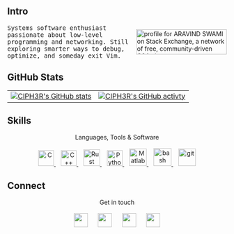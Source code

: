 ## <b> Intro </b>  

<div style="display: flex; align-items: center; justify-content: space-between;">
    <samp>
        Systems software enthusiast passionate about low-level programming and networking. Still exploring smarter ways to debug, optimize, and someday exit Vim.
    </samp>
    <a href="https://stackexchange.com/users/14259425/aravind-swami">
        <img src="https://stackexchange.com/users/flair/14259425.png" 
             width="208" height="58" 
             alt="profile for ARAVIND SWAMI on Stack Exchange, a network of free, community-driven Q&amp;A sites" 
             title="profile for ARAVIND SWAMI on Stack Exchange, a network of free, community-driven Q&amp;A sites" />
    </a>
</div>


## <b> GitHub Stats </b>
<table>
    <tr>
        <td>
            <a href="https://github.com/cipherswami">
                <img src="https://github-readme-stats.vercel.app/api?username=cipherswami&show_icons=true&hide=&count_private=true&title_color=0891b2&text_color=ffffff&icon_color=3382ed&bg_color=1e3a8a&hide_border=true&show_icons=true" alt="CIPH3R's GitHub stats" />
            </a>
        </td>
        <td>
            <a href="https://github.com/cipherswami">
                <img src="https://github-readme-streak-stats.herokuapp.com/?user=cipherswami&stroke=ffffff&background=1e3a8a&ring=0891b2&fire=0891b2&currStreakNum=ffffff&currStreakLabel=0891b2&sideNums=ffffff&sideLabels=ffffff&dates=ffffff&hide_border=true" alt="CIPH3R's GitHub activty" />
            </a>   
        </td>
    </tr>
</table>

## <b> Skills </b>
<div align="center">
  Languages, Tools & Software<br/><br/>
  <a href="https://www.c-language.org/" target="_blank" rel="noreferrer">
    <img src="https://raw.githubusercontent.com/danielcranney/readme-generator/main/public/icons/skills/c-colored.svg" width="36" height="36" alt="C" />
  </a>
  &nbsp;&nbsp;
  <a href="https://isocpp.org/std/" target="_blank" rel="noreferrer">
    <img src="https://raw.githubusercontent.com/danielcranney/readme-generator/main/public/icons/skills/cplusplus-colored.svg" width="36" height="36" alt="C++" />
  </a>
  &nbsp;&nbsp;
  <a href="https://www.rust-lang.org/" target="_blank" rel="noreferrer">
    <img src="https://raw.githubusercontent.com/danielcranney/readme-generator/main/public/icons/skills/rust-colored.svg" width="38" height="38" alt="Rust" />
  </a>
  &nbsp;&nbsp;
  <a href="https://www.python.org/" target="_blank" rel="noreferrer">
    <img src="https://raw.githubusercontent.com/danielcranney/readme-generator/main/public/icons/skills/python-colored.svg" width="36" height="36" alt="Python" />
  </a>
  &nbsp;&nbsp;
  <a href="https://www.mathworks.com/" target="_blank" rel="noreferrer">
    <img src="https://upload.wikimedia.org/wikipedia/commons/2/21/Matlab_Logo.png" width="40" height="40" alt="Matlab" />
  </a>
  &nbsp;&nbsp;
  <a href="https://www.gnu.org/software/bash/" target="_blank" rel="noreferrer">
    <img src="https://img.icons8.com/small/96/bash.png" width="41" height="41" alt="bash" />
  </a>
  &nbsp;&nbsp;
  <a href="https://git-scm.com/" target="_blank" rel="noreferrer">
    <img src="https://www.vectorlogo.zone/logos/git-scm/git-scm-icon.svg" width="40" height="40" alt="git" />
  </a>
</div>

## <b> Connect </b>
<div align="center" style="inline-flex">
    Get in touch <br /><br />
    <a href="mailto:aravindswami135@gmail.com" target="_blank" rel="noreferrer"><img src="https://img.icons8.com/fluency/48/undefined/gmail-new.png" width="32" height="32" /></a> 
    &nbsp;&nbsp;&nbsp;&nbsp;
    <a href="https://www.linkedin.com/in/cipherswami" target="_blank" rel="noreferrer"><img src="https://raw.githubusercontent.com/danielcranney/readme-generator/main/public/icons/socials/linkedin.svg" width="32" height="32" /></a>
    &nbsp;&nbsp;&nbsp;&nbsp;
    <a href="https://www.twitter.com/cipherswami" target="_blank" rel="noreferrer"><img src="https://raw.githubusercontent.com/danielcranney/readme-generator/main/public/icons/socials/twitter.svg" width="32" height="32" /></a>
    &nbsp;&nbsp;&nbsp;&nbsp;
    <a href="https://discord.com/users/cipherswami#3642" target="_blank" rel="noreferrer"><img src="https://raw.githubusercontent.com/danielcranney/readme-generator/main/public/icons/socials/discord.svg" width="32" height="32" /></a>
</div>
